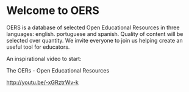 # Welcome to OERS 

OERS is a database of selected Open Educational Resources in three languages: english. portuguese and spanish. Quality of content will be selected over quantity. We invite everyone to join us helping create an useful tool for educators.

An inspirational video to start: 

The OERs - Open Educational Resources

http://youtu.be/-xGRztrWv-k

